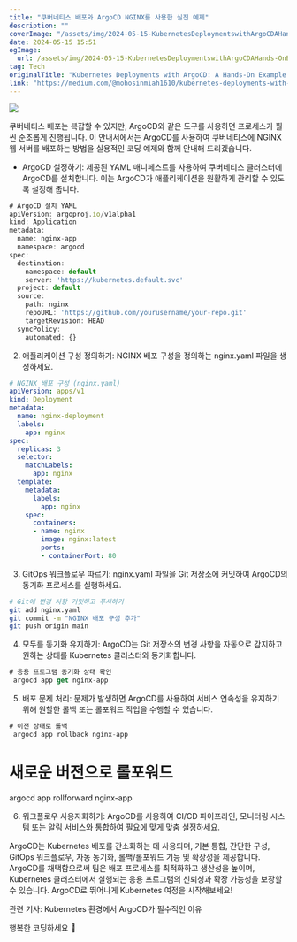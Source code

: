 ```yaml
---
title: "쿠버네티스 배포와 ArgoCD NGINX를 사용한 실전 예제"
description: ""
coverImage: "/assets/img/2024-05-15-KubernetesDeploymentswithArgoCDAHands-OnExampleUsingNGINX_0.png"
date: 2024-05-15 15:51
ogImage: 
  url: /assets/img/2024-05-15-KubernetesDeploymentswithArgoCDAHands-OnExampleUsingNGINX_0.png
tag: Tech
originalTitle: "Kubernetes Deployments with ArgoCD: A Hands-On Example Using NGINX"
link: "https://medium.com/@mohosinmiah1610/kubernetes-deployments-with-argocd-a-hands-on-example-using-nginx-158512344bde"
---
```



<img src="/assets/img/2024-05-15-KubernetesDeploymentswithArgoCDAHands-OnExampleUsingNGINX_0.png" />

쿠버네티스 배포는 복잡할 수 있지만, ArgoCD와 같은 도구를 사용하면 프로세스가 훨씬 순조롭게 진행됩니다. 이 안내서에서는 ArgoCD를 사용하여 쿠버네티스에 NGINX 웹 서버를 배포하는 방법을 실용적인 코딩 예제와 함께 안내해 드리겠습니다.

- ArgoCD 설정하기:
제공된 YAML 매니페스트를 사용하여 쿠버네티스 클러스터에 ArgoCD를 설치합니다. 이는 ArgoCD가 애플리케이션을 원활하게 관리할 수 있도록 설정해 줍니다.

```js
# ArgoCD 설치 YAML
apiVersion: argoproj.io/v1alpha1
kind: Application
metadata:
  name: nginx-app
  namespace: argocd
spec:
  destination:
    namespace: default
    server: 'https://kubernetes.default.svc'
  project: default
  source:
    path: nginx
    repoURL: 'https://github.com/yourusername/your-repo.git'
    targetRevision: HEAD
  syncPolicy:
    automated: {}
```



2. 애플리케이션 구성 정의하기:
NGINX 배포 구성을 정의하는 nginx.yaml 파일을 생성하세요.

```yaml
# NGINX 배포 구성 (nginx.yaml)
apiVersion: apps/v1
kind: Deployment
metadata:
  name: nginx-deployment
  labels:
    app: nginx
spec:
  replicas: 3
  selector:
    matchLabels:
      app: nginx
  template:
    metadata:
      labels:
        app: nginx
    spec:
      containers:
      - name: nginx
        image: nginx:latest
        ports:
        - containerPort: 80
```

3. GitOps 워크플로우 따르기:
nginx.yaml 파일을 Git 저장소에 커밋하여 ArgoCD의 동기화 프로세스를 실행하세요.

```bash
# Git에 변경 사항 커밋하고 푸시하기
git add nginx.yaml
git commit -m "NGINX 배포 구성 추가"
git push origin main
```



4. 모두를 동기화 유지하기:
ArgoCD는 Git 저장소의 변경 사항을 자동으로 감지하고 원하는 상태를 Kubernetes 클러스터와 동기화합니다.

```js
# 응용 프로그램 동기화 상태 확인
 argocd app get nginx-app
```

5. 배포 문제 처리:
문제가 발생하면 ArgoCD를 사용하여 서비스 연속성을 유지하기 위해 원할한 롤백 또는 롤포워드 작업을 수행할 수 있습니다.

```js
# 이전 상태로 롤백
 argocd app rollback nginx-app
```




# 새로운 버전으로 롤포워드
 argocd app rollforward nginx-app


6. 워크플로우 사용자화하기:
ArgoCD를 사용하여 CI/CD 파이프라인, 모니터링 시스템 또는 알림 서비스와 통합하여 필요에 맞게 맞춤 설정하세요.

ArgoCD는 Kubernetes 배포를 간소화하는 데 사용되며, 기본 통합, 간단한 구성, GitOps 워크플로우, 자동 동기화, 롤백/롤포워드 기능 및 확장성을 제공합니다. ArgoCD를 채택함으로써 팀은 배포 프로세스를 최적화하고 생산성을 높이며, Kubernetes 클러스터에서 실행되는 응용 프로그램의 신뢰성과 확장 가능성을 보장할 수 있습니다. ArgoCD로 뛰어나게 Kubernetes 여정을 시작해보세요!

관련 기사: Kubernetes 환경에서 ArgoCD가 필수적인 이유




행복한 코딩하세요 🙂